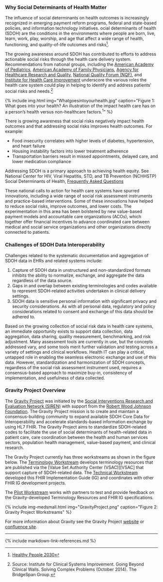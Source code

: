 ### Why Social Determinants of Health Matter

The influence of social determinants on health outcomes is increasingly recognized in emerging payment reform programs, federal and state-based policies, and information technology initiatives.  ocial determinants of health (SDOH) are the conditions in the environments where people are born, live, learn, work, play, worship, and age that affect a wide range of health, functioning, and quality-of-life outcomes and risks[^1].

The growing awareness around SDOH has contributed to efforts to address actionable social risks through the health care delivery system.  Recommendations from national groups, including the [American Academy of Pediatrics](https://www.aap.org/), [American Academy of Family Physicians](https://www.aafp.org/), [Agency for Healthcare Research and Quality](https://www.ahrq.gov/), [National Quality Forum (NQF)](https://www.qualityforum.org/), and [Institute for Health Care Improvement](http://www.ihi.org/) underscore the various roles the health care system could play in helping to identify and address patients' social risks and needs.[^2]

{% include img.html img="Whatgoesintoyourhealth.jpg" caption="Figure 1: What goes into your health? An illustration of the impact health care has on a person’s health versus non-healthcare factors.<sup>1</sup>" %}

There is growing awareness that social risks negatively impact health outcomes and that addressing social risks improves health outcomes.  For example:
* Food insecurity correlates with higher levels of diabetes, hypertension, and heart failure
* Housing instability factors into lower treatment adherence
* Transportation barriers result in missed appointments, delayed care, and lower medication compliance

Addressing SDOH is a primary approach to achieving health equity. See National Center for HIV, Viral Hepatitis, STD, and TB Prevention (NCHHSTP) Social Determinants of Health, [Frequently Asked Questions](https://www.cdc.gov/nchhstp/socialdeterminants/faq.html)

These national calls to action for health care systems have spurred innovations, including a wide range of social risk assessment instruments and practice-based interventions.   Some of these innovations have helped to reduce social risks, improve outcomes, and lower costs.   The experimentation in this area has been bolstered by new value-based payment models and accountable care organizations (ACOs), which together offer financial incentives to advance coordinated care between medical and social service organizations and other organizations directly connected to patients.
### Challenges of SDOH Data Interoperability
Challenges related to the systematic documentation and aggregation of SDOH data in EHRs and related systems include:

1.	Capture of SDOH data in unstructured and non-standardized formats inhibits the ability to normalize, exchange, and aggregate the data regardless of the data source.
2.	Gaps in and overlap between existing terminologies and codes available to represent SDOH-related activities undertaken in clinical delivery settings.
3. SDOH data is sensitive personal information with significant privacy and security considerations. As with all personal data, regulatory and policy considerations related to consent and exchange of this data should be adhered to.

Based on the growing collection of social risk data in health care systems, an immediate opportunity exists to support data collection, data aggregation, data sharing, quality measurement, benchmarking, and risk adjustment.   Many assessment tools are currently in use, but the concepts addressed vary, and some tools merit further validation and testing across a variety of settings and clinical workflows.  Health IT can play a critical, untapped role in enabling the seamless electronic exchange and use of this data.  However, standardization and harmonization of SDOH concepts, regardless of the social risk assessment instrument used, requires a consensus-based approach to maximize buy-in, consistency of implementation, and usefulness of data collected.

### Gravity Project Overview
The [Gravity Project](https://thegravityproject.net/) was initiated by the [Social Interventions Research and Evaluation Network (SIREN)](https://chc.ucsf.edu/siren) with support from the [Robert Wood Johnson Foundation](https://www.rwjf.org/).   The Gravity Project mission is to create and maintain a consensus-building community to expand available SDOH Core Data for Interoperability and accelerate standards-based information exchange by using HL7 FHIR. The Gravity Project aims to standardize SDOH-related codes to facilitate the use of social determinants of health-related data in patient care, care coordination between the health and human services sectors, population health management, value-based payment, and clinical research.

The Gravity Project currently has three workstreams as shown in the figure below.  The [Terminology Workstream](https://confluence.hl7.org/display/GRAV/Terminology+Workstream+Dashboard)
develops terminology resources that are published via the [Value Set Authority Center (VSAC)][VSAC] that support capture of SDOH-related data.  The [Technical Workstream](https://confluence.hl7.org/display/GRAV/Technical+Workstream+Dashboard) developed this FHIR Implementation Guide (IG) and coordinates with other FHIR IG development projects.

The [Pilot Workstream](https://confluence.hl7.org/display/GRAV/Gravity+Project+Pilots+Affinity+Group+Home) works with partners to test and provide feedback on the Gravity-developed Terminology Resources and FHIR IG specifications.

{% include img-medsmall.html img="GravityProject.png" caption="Figure 2: Gravity Project Workstreams" %}

For more information about Gravity see the Gravity Project [website](https://thegravityproject.net/) or [confluence site](https://confluence.hl7.org/display/GRAV/The+Gravity+Project).

----------------------------------------------------------------------
[^1]: [Healthy People 2030](https://health.gov/healthypeople/priority-areas/social-determinants-health)
[^2]: Source: Institute for Clinical Systems Improvement.  Going Beyond Clinical Walls.  Solving Complex Problems (October 2014).  The BridgeSpan Group.

{% include markdown-link-references.md %}